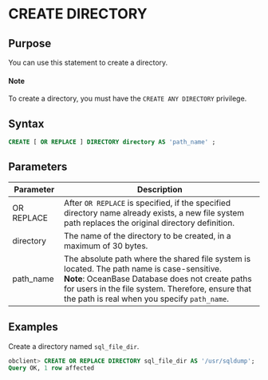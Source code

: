 # CREATE DIRECTORY

## Purpose

You can use this statement to create a directory.

  <main id="notice" type='explain'>
    <h4>Note</h4>
    <p>To create a directory, you must have the <code>CREATE ANY DIRECTORY</code> privilege. </p>
  </main>

## Syntax

```sql
CREATE [ OR REPLACE ] DIRECTORY directory AS 'path_name' ;
```

## Parameters

| Parameter | Description |
|------------|--------------------------------------------------------------------------------------------------------------------------------------------|
| OR REPLACE | After `OR REPLACE` is specified, if the specified directory name already exists, a new file system path replaces the original directory definition.  |
| directory | The name of the directory to be created, in a maximum of 30 bytes.  |
| path_name | The absolute path where the shared file system is located. The path name is case-sensitive.  <br>**Note**: OceanBase Database does not create paths for users in the file system. Therefore, ensure that the path is real when you specify `path_name`.  |

## Examples

Create a directory named `sql_file_dir`.

```sql
obclient> CREATE OR REPLACE DIRECTORY sql_file_dir AS '/usr/sqldump';
Query OK, 1 row affected
```
